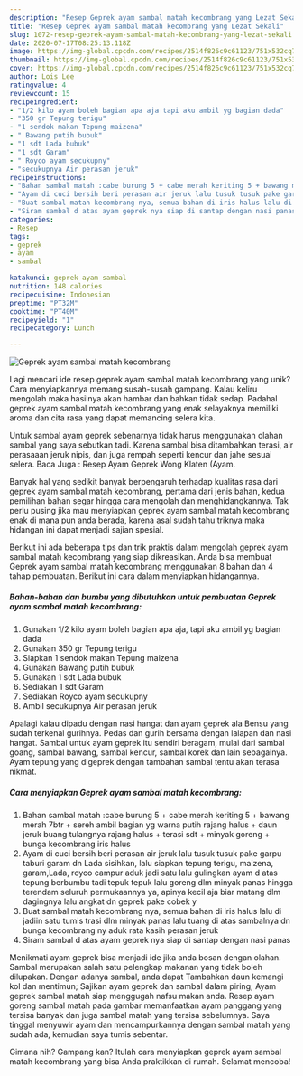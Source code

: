 ```yaml
---
description: "Resep Geprek ayam sambal matah kecombrang yang Lezat Sekali"
title: "Resep Geprek ayam sambal matah kecombrang yang Lezat Sekali"
slug: 1072-resep-geprek-ayam-sambal-matah-kecombrang-yang-lezat-sekali
date: 2020-07-17T08:25:13.118Z
image: https://img-global.cpcdn.com/recipes/2514f826c9c61123/751x532cq70/geprek-ayam-sambal-matah-kecombrang-foto-resep-utama.jpg
thumbnail: https://img-global.cpcdn.com/recipes/2514f826c9c61123/751x532cq70/geprek-ayam-sambal-matah-kecombrang-foto-resep-utama.jpg
cover: https://img-global.cpcdn.com/recipes/2514f826c9c61123/751x532cq70/geprek-ayam-sambal-matah-kecombrang-foto-resep-utama.jpg
author: Lois Lee
ratingvalue: 4
reviewcount: 15
recipeingredient:
- "1/2 kilo ayam boleh bagian apa aja tapi aku ambil yg bagian dada"
- "350 gr Tepung terigu"
- "1 sendok makan Tepung maizena"
- " Bawang putih bubuk"
- "1 sdt Lada bubuk"
- "1 sdt Garam"
- " Royco ayam secukupny"
- "secukupnya Air perasan jeruk"
recipeinstructions:
- "Bahan sambal matah :cabe burung 5 + cabe merah keriting 5 + bawang merah 7btr + sereh ambil bagian yg warna putih rajang halus + daun jeruk buang tulangnya rajang halus + terasi sdt + minyak goreng + bunga kecombrang iris halus"
- "Ayam di cuci bersih beri perasan air jeruk lalu tusuk tusuk pake garpu taburi garam dn Lada sisihkan, lalu siapkan tepung terigu, maizena, garam,Lada, royco campur aduk jadi satu lalu gulingkan ayam d atas tepung berbumbu tadi tepuk tepuk lalu goreng dlm minyak panas hingga terendam seluruh permukaannya ya, apinya kecil aja biar matang dlm dagingnya lalu angkat dn geprek pake cobek y"
- "Buat sambal matah kecombrang nya, semua bahan di iris halus lalu di jadiin satu tumis trasi dlm minyak panas lalu tuang di atas sambalnya dn bunga kecombrang ny aduk rata kasih perasan jeruk"
- "Siram sambal d atas ayam geprek nya siap di santap dengan nasi panas"
categories:
- Resep
tags:
- geprek
- ayam
- sambal

katakunci: geprek ayam sambal 
nutrition: 148 calories
recipecuisine: Indonesian
preptime: "PT32M"
cooktime: "PT40M"
recipeyield: "1"
recipecategory: Lunch

---
```



![Geprek ayam sambal matah kecombrang](https://img-global.cpcdn.com/recipes/2514f826c9c61123/751x532cq70/geprek-ayam-sambal-matah-kecombrang-foto-resep-utama.jpg)

Lagi mencari ide resep geprek ayam sambal matah kecombrang yang unik? Cara menyiapkannya memang susah-susah gampang. Kalau keliru mengolah maka hasilnya akan hambar dan bahkan tidak sedap. Padahal geprek ayam sambal matah kecombrang yang enak selayaknya memiliki aroma dan cita rasa yang dapat memancing selera kita.

Untuk sambal ayam geprek sebenarnya tidak harus menggunakan olahan sambal yang saya sebutkan tadi. Karena sambal bisa ditambahkan terasi, air perasaaan jeruk nipis, dan juga rempah seperti kencur dan jahe sesuai selera. Baca Juga : Resep Ayam Geprek Wong Klaten (Ayam.

Banyak hal yang sedikit banyak berpengaruh terhadap kualitas rasa dari geprek ayam sambal matah kecombrang, pertama dari jenis bahan, kedua pemilihan bahan segar hingga cara mengolah dan menghidangkannya. Tak perlu pusing jika mau menyiapkan geprek ayam sambal matah kecombrang enak di mana pun anda berada, karena asal sudah tahu triknya maka hidangan ini dapat menjadi sajian spesial.


Berikut ini ada beberapa tips dan trik praktis dalam mengolah geprek ayam sambal matah kecombrang yang siap dikreasikan. Anda bisa membuat Geprek ayam sambal matah kecombrang menggunakan 8 bahan dan 4 tahap pembuatan. Berikut ini cara dalam menyiapkan hidangannya.

<!--inarticleads1-->

##### Bahan-bahan dan bumbu yang dibutuhkan untuk pembuatan Geprek ayam sambal matah kecombrang:

1. Gunakan 1/2 kilo ayam boleh bagian apa aja, tapi aku ambil yg bagian dada
1. Gunakan 350 gr Tepung terigu
1. Siapkan 1 sendok makan Tepung maizena
1. Gunakan  Bawang putih bubuk
1. Gunakan 1 sdt Lada bubuk
1. Sediakan 1 sdt Garam
1. Sediakan  Royco ayam secukupny
1. Ambil secukupnya Air perasan jeruk


Apalagi kalau dipadu dengan nasi hangat dan ayam geprek ala Bensu yang sudah terkenal gurihnya. Pedas dan gurih bersama dengan lalapan dan nasi hangat. Sambal untuk ayam geprek itu sendiri beragam, mulai dari sambal goang, sambal bawang, sambal kencur, sambal korek dan lain sebagainya. Ayam tepung yang digeprek dengan tambahan sambal tentu akan terasa nikmat. 

<!--inarticleads2-->

##### Cara menyiapkan Geprek ayam sambal matah kecombrang:

1. Bahan sambal matah :cabe burung 5 + cabe merah keriting 5 + bawang merah 7btr + sereh ambil bagian yg warna putih rajang halus + daun jeruk buang tulangnya rajang halus + terasi sdt + minyak goreng + bunga kecombrang iris halus
1. Ayam di cuci bersih beri perasan air jeruk lalu tusuk tusuk pake garpu taburi garam dn Lada sisihkan, lalu siapkan tepung terigu, maizena, garam,Lada, royco campur aduk jadi satu lalu gulingkan ayam d atas tepung berbumbu tadi tepuk tepuk lalu goreng dlm minyak panas hingga terendam seluruh permukaannya ya, apinya kecil aja biar matang dlm dagingnya lalu angkat dn geprek pake cobek y
1. Buat sambal matah kecombrang nya, semua bahan di iris halus lalu di jadiin satu tumis trasi dlm minyak panas lalu tuang di atas sambalnya dn bunga kecombrang ny aduk rata kasih perasan jeruk
1. Siram sambal d atas ayam geprek nya siap di santap dengan nasi panas


Menikmati ayam geprek bisa menjadi ide jika anda bosan dengan olahan. Sambal merupakan salah satu pelengkap makanan yang tidak boleh dilupakan. Dengan adanya sambal, anda dapat Tambahkan daun kemangi kol dan mentimun; Sajikan ayam geprek dan sambal dalam piring; Ayam geprek sambal matah siap menggugah nafsu makan anda. Resep ayam goreng sambal matah pada gambar memanfaatkan ayam panggang yang tersisa banyak dan juga sambal matah yang tersisa sebelumnya. Saya tinggal menyuwir ayam dan mencampurkannya dengan sambal matah yang sudah ada, kemudian saya tumis sebentar. 

Gimana nih? Gampang kan? Itulah cara menyiapkan geprek ayam sambal matah kecombrang yang bisa Anda praktikkan di rumah. Selamat mencoba!
